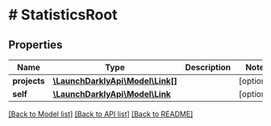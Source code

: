 # # StatisticsRoot

## Properties

Name | Type | Description | Notes
------------ | ------------- | ------------- | -------------
**projects** | [**\LaunchDarklyApi\Model\Link[]**](Link.md) |  | [optional]
**self** | [**\LaunchDarklyApi\Model\Link**](Link.md) |  | [optional]

[[Back to Model list]](../../README.md#models) [[Back to API list]](../../README.md#endpoints) [[Back to README]](../../README.md)
